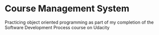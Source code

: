 # Course Management System

Practicing object oriented programming as part of my completion of the
Software Development Process course on Udacity
